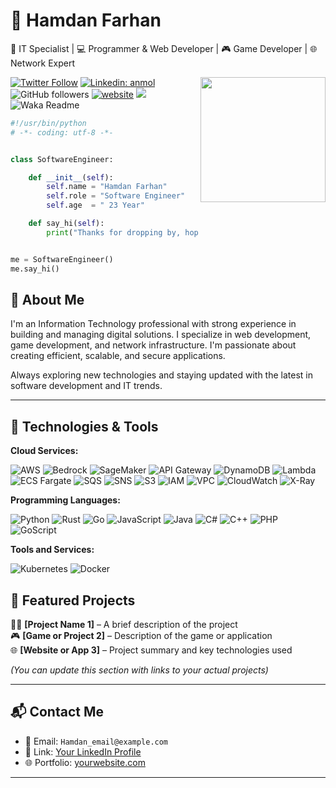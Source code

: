 # 👋 Hamdan Farhan

🎯 IT Specialist | 💻 Programmer & Web Developer | 🎮 Game Developer | 🌐 Network Expert


<img align='right' src="https://media.giphy.com/media/M9gbBd9nbDrOTu1Mqx/giphy.gif" width="200">

[![Twitter Follow](https://img.shields.io/twitter/follow/misteranmol?label=Follow)](https://twitter.com/intent/follow?screen_name=misteranmol)
[![Linkedin: anmol](https://img.shields.io/badge/-anmol-blue?style=flat-square&logo=Linkedin&logoColor=white&link=https://www.linkedin.com/in/anmol-p-singh/)](https://www.linkedin.com/in/anmol098/)
![GitHub followers](https://img.shields.io/github/followers/anmol098?label=Follow&style=social)
[![website](https://img.shields.io/badge/Website-46a2f1.svg?&style=flat-square&logo=Google-Chrome&logoColor=white&link=https://anmolsingh.me/)](https://anmolsingh.me/)
![](https://visitor-badge.glitch.me/badge?page_id=anmol098.anmol098)
![Waka Readme](https://github.com/anmol098/anmol098/workflows/Waka%20Readme/badge.svg)


```python
#!/usr/bin/python
# -*- coding: utf-8 -*-


class SoftwareEngineer:

    def __init__(self):
        self.name = "Hamdan Farhan"
        self.role = "Software Engineer"
        self.age  = " 23 Year"

    def say_hi(self):
        print("Thanks for dropping by, hope you find some of my work interesting.")


me = SoftwareEngineer()
me.say_hi()
```

## 🧠 About Me

I'm an Information Technology professional with strong experience in building and managing digital solutions. I specialize in web development, game development, and network infrastructure. I'm passionate about creating efficient, scalable, and secure applications.

Always exploring new technologies and staying updated with the latest in software development and IT trends.

---


## 🔧 Technologies & Tools

**Cloud Services:**

![AWS](https://img.shields.io/badge/Cloud-AWS-informational?style=flat&logo=amazon-aws&logoColor=white&color=6aa6f8)
![Bedrock](https://img.shields.io/badge/AI-Bedrock-informational?style=flat&logo=amazon-aws&logoColor=white&color=6aa6f8)
![SageMaker](https://img.shields.io/badge/ML-SageMaker-informational?style=flat&logo=amazon-aws&logoColor=white&color=6aa6f8)
![API Gateway](https://img.shields.io/badge/API-Gateway-informational?style=flat&logo=amazon-api-gateway&logoColor=white&color=6aa6f8)
![DynamoDB](https://img.shields.io/badge/Database-DynamoDB-informational?style=flat&logo=amazon-dynamodb&logoColor=white&color=6aa6f8)
![Lambda](https://img.shields.io/badge/Compute-AWS_Lambda-informational?style=flat&logo=aws-lambda&logoColor=white&color=6aa6f8)
![ECS Fargate](https://img.shields.io/badge/Container-ECS_Fargate-informational?style=flat&logo=amazon-ecs&logoColor=white&color=6aa6f8)
![SQS](https://img.shields.io/badge/Queue-SQS-informational?style=flat&logo=amazon-sqs&logoColor=white&color=6aa6f8)
![SNS](https://img.shields.io/badge/Pub/Sub-SNS-informational?style=flat&logo=amazon-sns&logoColor=white&color=6aa6f8)
![S3](https://img.shields.io/badge/Storage-S3-informational?style=flat&logo=amazon-s3&logoColor=white&color=6aa6f8)
![IAM](https://img.shields.io/badge/Security-IAM-informational?style=flat&logo=amazon-iam&logoColor=white&color=6aa6f8)
![VPC](https://img.shields.io/badge/Network-VPC-informational?style=flat&logo=amazon-vpc&logoColor=white&color=6aa6f8)
![CloudWatch](https://img.shields.io/badge/Monitoring-CloudWatch-informational?style=flat&logo=amazon-cloudwatch&logoColor=white&color=6aa6f8)
![X-Ray](https://img.shields.io/badge/Tracing-X--Ray-informational?style=flat&logo=amazon-xray&logoColor=white&color=6aa6f8)

**Programming Languages:**

![Python](https://img.shields.io/badge/Code-Python-informational?style=flat&logo=python&logoColor=white&color=6aa6f8)
![Rust](https://img.shields.io/badge/Code-Rust-informational?style=flat&logo=rust&logoColor=white&color=6aa6f8)
![Go](https://img.shields.io/badge/Code-Go-informational?style=flat&logo=go&logoColor=white&color=6aa6f8)
![JavaScript](https://img.shields.io/badge/Code-JavaScript-informational?style=flat&logo=go&logoColor=white&color=6aa6f8)
![Java](https://img.shields.io/badge/Code-Java-informational?style=flat&logo=openjdk&logoColor=white&color=6aa6f8)
![C#](https://img.shields.io/badge/Code-C#-informational?style=flat&logo=openjdk&logoColor=white&color=6aa6f8)
![C++](https://img.shields.io/badge/Code-C++-informational?style=flat&logo=openjdk&logoColor=white&color=6aa6f8)
![PHP](https://img.shields.io/badge/Code-PHP-informational?style=flat&logo=openjdk&logoColor=white&color=6aa6f8)
![GoScript](https://img.shields.io/badge/Code-GoScript-informational?style=flat&logo=go&logoColor=white&color=6aa6f8)

**Tools and Services:**

![Kubernetes](https://img.shields.io/badge/Tools-Kubernetes-informational?style=flat&logo=kubernetes&logoColor=white&color=6aa6f8)
![Docker](https://img.shields.io/badge/Tools-Docker-informational?style=flat&logo=docker&logoColor=white&color=6aa6f8)


## 📂 Featured Projects

👨‍💻 **[Project Name 1]** – A brief description of the project  
🎮 **[Game or Project 2]** – Description of the game or application  
🌐 **[Website or App 3]** – Project summary and key technologies used

*(You can update this section with links to your actual projects)*

---

## 📬 Contact Me

- 📧 Email: `Hamdan_email@example.com`  
- 💼 Link: [Your LinkedIn Profile](https://hamdan-farhan.github.io/Hamdan-Farhan/)  
- 🌐 Portfolio: [yourwebsite.com](hhttps://hamdan-farhan.github.io/Hamdan-Farhan/)

---

